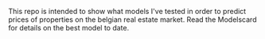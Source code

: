 This repo is intended to show what models I've tested in order to predict prices of properties on the belgian real estate market.
Read the Modelscard for details on the best model to date.
